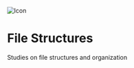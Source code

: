 ![Icon](http://icons.iconarchive.com/icons/iconsmind/outline/512/HDD-icon.png)
# File Structures
Studies on file structures and organization
